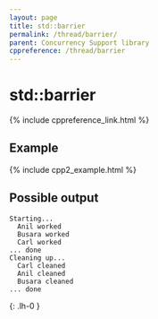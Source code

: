 ```yaml
---
layout: page
title: std::barrier
permalink: /thread/barrier/
parent: Concurrency Support library
cppreference: /thread/barrier
---
```

# std::barrier

{% include cppreference_link.html %}

## Example

{% include cpp2_example.html %}

## Possible output

```
Starting...
  Anil worked
  Busara worked
  Carl worked
... done
Cleaning up...
  Carl cleaned
  Anil cleaned
  Busara cleaned
... done
```
{: .lh-0 }
